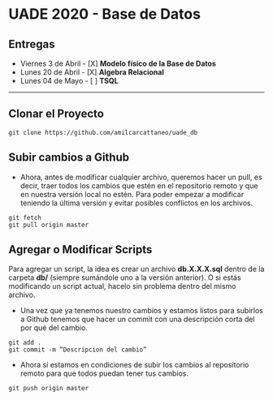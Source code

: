 # UADE 2020 - Base de Datos

## Entregas

- Viernes 3 de Abril - [X] **Modelo físico de la Base de Datos**
- Lunes 20 de Abril - [X] **Algebra Relacional**
- Lunes 04 de Mayo - [ ] **TSQL**

---

## Clonar el Proyecto

`git clone https://github.com/amilcarcattaneo/uade_db`

## Subir cambios a Github

- Ahora, antes de modificar cualquier archivo, queremos hacer un pull, es decir, traer todos los cambios que estén en el repositorio remoto y que en nuestra versión local no estén. Para poder empezar a modificar teniendo la última versión y evitar posibles conflictos en los archivos.

```
git fetch
git pull origin master
```

## Agregar o Modificar Scripts

Para agregar un script, la idea es crear un archivo **db.X.X.X.sql** dentro de la carpeta **db/** (siempre sumándole uno a la versión anterior). O si estás modificando un script actual, hacelo sin problema dentro del mismo archivo.

- Una vez que ya tenemos nuestro cambios y estamos listos para subirlos a Github tenemos que hacer un commit con una descripción corta del por qué del cambio.

```
git add .
git commit -m “Descripcion del cambio”
```

- Ahora sí estamos en condiciones de subir los cambios al repositorio remoto para que todos puedan tener tus cambios.

`git push origin master`
